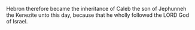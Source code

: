 Hebron therefore became the inheritance of Caleb the son of Jephunneh the Kenezite unto this day, because that he wholly followed the LORD God of Israel.

